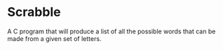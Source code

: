 # Scrabble
A C program that will produce a list of all the possible words that can be made from a given set of letters.
